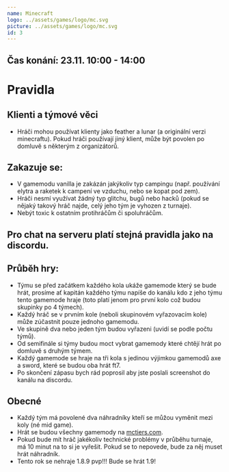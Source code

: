 ```yaml
---
name: Minecraft
logo: ../assets/games/logo/mc.svg
picture: ../assets/games/logo/mc.svg
id: 3
---
```


## Čas konání: 23.11. 10:00 - 14:00

# Pravidla

## Klienti a týmové věci

- Hráči mohou používat klienty jako feather a lunar (a originální verzi minecraftu). Pokud hráči používají jiný klient, může být povolen po domluvě s některým z organizátorů.

## Zakazuje se:

- V gamemodu vanilla je zakázán jakýkoliv typ campingu (např. používání elytra a raketek k campení ve vzduchu, nebo se kopat pod zem).
- Hráči nesmí využívat žádný typ glitchu, bugů nebo hacků (pokud se nějaký takový hráč najde, celý jeho tým je vyhozen z turnaje).
- Nebýt toxic k ostatním protihráčům či spoluhráčům.

## Pro chat na serveru platí stejná pravidla jako na discordu.

## Průběh hry:

- Týmu se před začátkem každého kola ukáže gamemode který se bude hrát, prosíme ať kapitán každého týmu napíše do kanálu kdo z jeho týmu tento gamemode hraje (toto platí jenom pro první kolo což budou skupinky po 4 týmech).
- Každý hráč se v prvním kole (neboli skupinovém vyřazovacím kole) může zúčastnit pouze jednoho gamemodu.
- Ve skupině dva nebo jeden tým budou vyřazeni (uvidí se podle počtu týmů).
- Od semifinále si týmy budou moct vybrat gamemody které chtějí hrát po domluvě s druhým týmem.
- Každý gamemode se hraje na tři kola s jedinou výjimkou gamemodů axe a sword, které se budou oba hrát ft7.
- Po skončení zápasu bych rád poprosil aby jste poslali screenshot do kanálu na discordu.

## Obecné

- Každý tým má povolené dva náhradníky kteří se můžou vyměnit mezi koly (né mid game).
- Hrát se budou všechny gamemody na [mctiers.com](https://mctiers.com).
- Pokud bude mít hráč jakékoliv technické problémy v průběhu turnaje, má 10 minut na to si je vyřešit. Pokud se to nepovede, bude za něj muset hrát náhradník.
- Tento rok se nehraje 1.8.9 pvp!!! Bude se hrát 1.9!